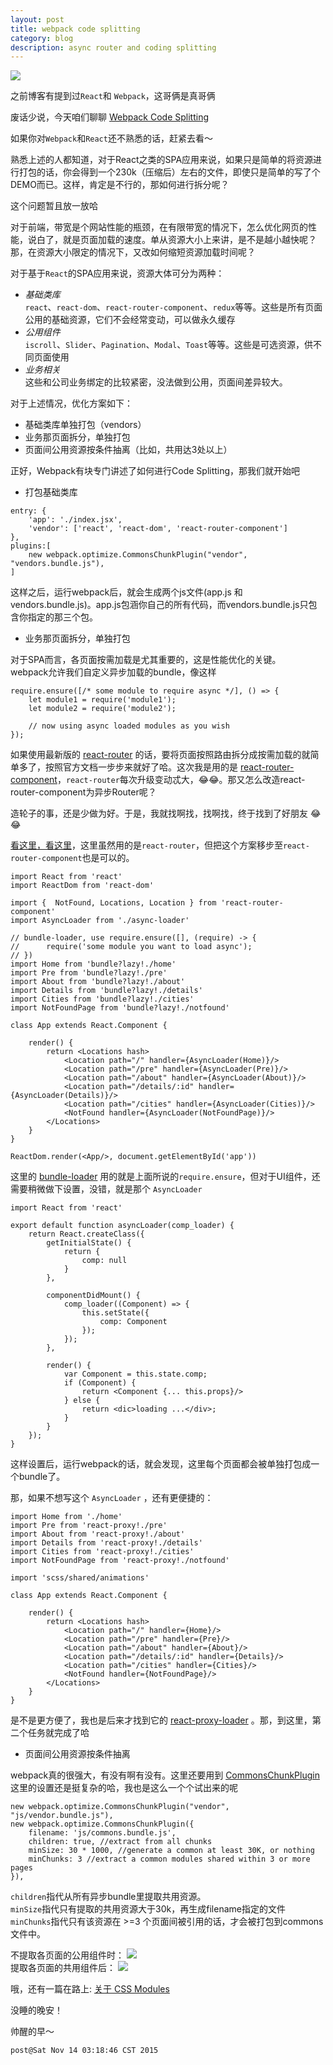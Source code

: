 ```yaml
---
layout: post
title: webpack code splitting
category: blog
description: async router and coding splitting
---
```

![](/images/2015_11/cold.jpg)

之前博客有提到过`React`和 `Webpack`，这哥俩是真哥俩

废话少说，今天咱们聊聊 [Webpack Code Splitting](https://webpack.github.io/docs/code-splitting.html)

如果你对`Webpack`和`React`还不熟悉的话，赶紧去看～

熟悉上述的人都知道，对于React之类的SPA应用来说，如果只是简单的将资源进行打包的话，你会得到一个230k（压缩后）左右的文件，即使只是简单的写了个DEMO而已。这样，肯定是不行的，那如何进行拆分呢？

这个问题暂且放一放哈

对于前端，带宽是个网站性能的瓶颈，在有限带宽的情况下，怎么优化网页的性能，说白了，就是页面加载的速度。单从资源大小上来讲，是不是越小越快呢？那，在资源大小限定的情况下，又改如何缩短资源加载时间呢？

对于基于`React`的SPA应用来说，资源大体可分为两种： 
 
*  *基础类库*  
   `react`、`react-dom`、`react-router-component`、`redux`等等。这些是所有页面公用的基础资源，它们不会经常变动，可以做永久缓存
*  *公用组件*  
   `iscroll`、`Slider`、`Pagination`、`Modal`、`Toast`等等。这些是可选资源，供不同页面使用
*  *业务相关*  
   这些和公司业务绑定的比较紧密，没法做到公用，页面间差异较大。
   
对于上述情况，优化方案如下：  

-  基础类库单独打包（vendors）
-  业务那页面拆分，单独打包
-  页面间公用资源按条件抽离（比如，共用达3处以上）

正好，Webpack有块专门讲述了如何进行Code Splitting，那我们就开始吧  

+  打包基础类库
  
```
entry: {
    'app': './index.jsx',
    'vendor': ['react', 'react-dom', 'react-router-component']
},
plugins:[
    new webpack.optimize.CommonsChunkPlugin("vendor", "vendors.bundle.js"),
]

```  
这样之后，运行webpack后，就会生成两个js文件(app.js 和 vendors.bundle.js)。app.js包涵你自己的所有代码，而vendors.bundle.js只包含你指定的那三个包。  
   
+  业务那页面拆分，单独打包 
 
对于SPA而言，各页面按需加载是尤其重要的，这是性能优化的关键。  
webpack允许我们自定义异步加载的bundle，像这样   

```
require.ensure([/* some module to require async */], () => {
    let module1 = require('module1');
    let module2 = require('module2');

    // now using async loaded modules as you wish
});
```

如果使用最新版的 [react-router](https://github.com/rackt/react-router) 的话，要将页面按照路由拆分成按需加载的就简单多了，按照官方文档一步步来就好了哈。这次我是用的是 [react-router-component](https://github.com/STRML/react-router-component)，`react-router`每次升级变动忒大，😂😂。那又怎么改造react-router-component为异步Router呢？

造轮子的事，还是少做为好。于是，我就找啊找，找啊找，终于找到了好朋友 😂😂  

[看这里，看这里](https://github.com/QianmiOpen/react-async-router)，这里虽然用的是`react-router`，但把这个方案移步至`react-router-component`也是可以的。  

```   
import React from 'react'
import ReactDom from 'react-dom'

import {  NotFound, Locations, Location } from 'react-router-component'
import AsyncLoader from './async-loader'

// bundle-loader, use require.ensure([], (require) -> {
//      require('some module you want to load async');
// })
import Home from 'bundle?lazy!./home'
import Pre from 'bundle?lazy!./pre'
import About from 'bundle?lazy!./about'
import Details from 'bundle?lazy!./details'
import Cities from 'bundle?lazy!./cities'
import NotFoundPage from 'bundle?lazy!./notfound'

class App extends React.Component {

    render() {
        return <Locations hash>
            <Location path="/" handler={AsyncLoader(Home)}/>
            <Location path="/pre" handler={AsyncLoader(Pre)}/>
            <Location path="/about" handler={AsyncLoader(About)}/>
            <Location path="/details/:id" handler={AsyncLoader(Details)}/>
            <Location path="/cities" handler={AsyncLoader(Cities)}/>
            <NotFound handler={AsyncLoader(NotFoundPage)}/>
        </Locations>
    }
}

ReactDom.render(<App/>, document.getElementById('app'))

```  

这里的 [bundle-loader](https://github.com/webpack/bundle-loader) 用的就是上面所说的`require.ensure`，但对于UI组件，还需要稍微做下设置，没错，就是那个 `AsyncLoader`  

```
import React from 'react'

export default function asyncLoader(comp_loader) {
    return React.createClass({
        getInitialState() {
            return {
                comp: null
            }
        },

        componentDidMount() {
            comp_loader((Component) => {
                this.setState({
                    comp: Component
                });
            });
        },

        render() {
            var Component = this.state.comp;
            if (Component) {
                return <Component {... this.props}/>
            } else {
                return <dic>loading ...</div>;
            }
        }
    });
}

```
这样设置后，运行webpack的话，就会发现，这里每个页面都会被单独打包成一个bundle了。

那，如果不想写这个 `AsyncLoader` ，还有更便捷的：   

```
import Home from './home'
import Pre from 'react-proxy!./pre'
import About from 'react-proxy!./about'
import Details from 'react-proxy!./details'
import Cities from 'react-proxy!./cities'
import NotFoundPage from 'react-proxy!./notfound'

import 'scss/shared/animations'

class App extends React.Component {

    render() {
        return <Locations hash>
            <Location path="/" handler={Home}/>
            <Location path="/pre" handler={Pre}/>
            <Location path="/about" handler={About}/>
            <Location path="/details/:id" handler={Details}/>
            <Location path="/cities" handler={Cities}/>
            <NotFound handler={NotFoundPage}/>
        </Locations>
    }
}
```   

是不是更方便了，我也是后来才找到它的 [react-proxy-loader](https://github.com/webpack/react-proxy-loader) 。那，到这里，第二个任务就完成了哈
    
+   页面间公用资源按条件抽离 
  
webpack真的很强大，有没有啊有没有。这里还要用到 [CommonsChunkPlugin](https://webpack.github.io/docs/code-splitting.html#commons-chunk) 这里的设置还是挺复杂的哈，我也是这么一个个试出来的呢   

```
new webpack.optimize.CommonsChunkPlugin("vendor", "js/vendor.bundle.js"),
new webpack.optimize.CommonsChunkPlugin({
    filename: 'js/commons.bundle.js',
    children: true, //extract from all chunks
    minSize: 30 * 1000, //generate a common at least 30K, or nothing
    minChunks: 3 //extract a common modules shared within 3 or more pages
}),
```
`children`指代从所有异步bundle里提取共用资源。  
`minSize`指代只有提取的共用资源大于30k，再生成filename指定的文件  
`minChunks`指代只有该资源在 >=3 个页面间被引用的话，才会被打包到commons文件中。

不提取各页面的公用组件时：
![](/images/2015_11/before-common.jpg)  
提取各页面的共用组件后：
![](/images/2015_11/after-common.jpg) 
    

哦，还有一篇在路上: [关于 CSS Modules](https://github.com/css-modules/css-modules)

没睡的晚安！  
  
帅醒的早～   

    post@Sat Nov 14 03:18:46 CST 2015
